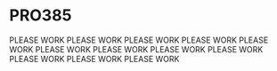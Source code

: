 # PRO385
PLEASE WORK PLEASE WORK PLEASE WORK PLEASE WORK PLEASE WORK PLEASE WORK PLEASE WORK PLEASE WORK PLEASE WORK PLEASE WORK PLEASE WORK PLEASE WORK 
